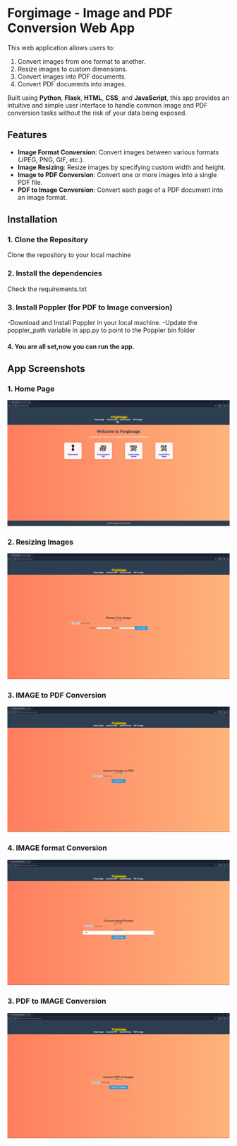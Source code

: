 # Forgimage - Image and PDF Conversion Web App

This web application allows users to:
1. Convert images from one format to another.
2. Resize images to custom dimensions.
3. Convert images into PDF documents.
4. Convert PDF documents into images.

Built using **Python**, **Flask**, **HTML**, **CSS**, and **JavaScript**, this app provides an intuitive and simple user interface to handle common image and PDF conversion tasks without the risk of your data being exposed.

## Features

- **Image Format Conversion**: Convert images between various formats (JPEG, PNG, GIF, etc.).
- **Image Resizing**: Resize images by specifying custom width and height.
- **Image to PDF Conversion**: Convert one or more images into a single PDF file.
- **PDF to Image Conversion**: Convert each page of a PDF document into an image format.

## Installation

### 1. Clone the Repository
Clone the repository to your local machine
### 2. Install the dependencies
Check the requirements.txt
### 3. Install Poppler (for PDF to Image conversion)
-Download and Install Poppler in your local machine. 
-Update the poppler_path variable in app.py to point to the Poppler bin folder
#### 4. You are all set,now you can run the app.

## App Screenshots

### 1. Home Page
![Forgimage.](Screenshots/Screenshot1.png)

### 2. Resizing Images
![Resizing Image](Screenshots/Screenshot2.png)

### 3. IMAGE to PDF Conversion
![IMG to PDF Conversion](Screenshots/Screenshot3.png)

### 4. IMAGE format Conversion
![IMG format Conversion](Screenshots/Screenshot4.png)

### 3. PDF to IMAGE Conversion
![PDF to IMG Conversion](Screenshots/Screenshot5.png)

